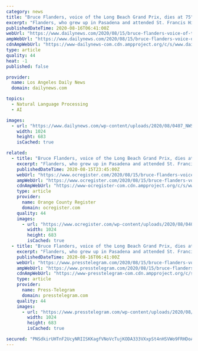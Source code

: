 ```yaml
---
category: news
title: "Bruce Flanders, voice of the Long Beach Grand Prix, dies at 75"
excerpt: "Flanders, who grew up in Pasadena and attended St. Francis High School in La Canada Flintridge, was one of the most familiar voices in the Southern California racing world. He passed away at his"
publishedDateTime: 2020-08-16T06:41:00Z
webUrl: "https://www.dailynews.com/2020/08/15/bruce-flanders-voice-of-the-long-beach-grix-prix-dies-at-74/"
ampWebUrl: "https://www.dailynews.com/2020/08/15/bruce-flanders-voice-of-the-long-beach-grix-prix-dies-at-74/amp/"
cdnAmpWebUrl: "https://www-dailynews-com.cdn.ampproject.org/c/s/www.dailynews.com/2020/08/15/bruce-flanders-voice-of-the-long-beach-grix-prix-dies-at-74/amp/"
type: article
quality: 44
heat: -1
published: false

provider:
  name: Los Angeles Daily News
  domain: dailynews.com

topics:
  - Natural Language Processing
  - AI

images:
  - url: "https://www.dailynews.com/wp-content/uploads/2020/08/0407_NWS_LPT-L-ARCHBOLD-1-1.jpg?w=1024&h=683"
    width: 1024
    height: 683
    isCached: true

related:
  - title: "Bruce Flanders, voice of the Long Beach Grand Prix, dies at 74"
    excerpt: "Flanders, who grew up in Pasadena and attended St. Francis High School in La Canada Flintridge, was one of the most familiar voices in the Southern California racing world. He passed away at his"
    publishedDateTime: 2020-08-15T23:45:00Z
    webUrl: "https://www.ocregister.com/2020/08/15/bruce-flanders-voice-of-the-long-beach-grix-prix-dies-at-74/"
    ampWebUrl: "https://www.ocregister.com/2020/08/15/bruce-flanders-voice-of-the-long-beach-grix-prix-dies-at-74/amp/"
    cdnAmpWebUrl: "https://www-ocregister-com.cdn.ampproject.org/c/s/www.ocregister.com/2020/08/15/bruce-flanders-voice-of-the-long-beach-grix-prix-dies-at-74/amp/"
    type: article
    provider:
      name: Orange County Register
      domain: ocregister.com
    quality: 44
    images:
      - url: "https://www.ocregister.com/wp-content/uploads/2020/08/0407_NWS_LPT-L-ARCHBOLD-1-1.jpg?w=1024&h=683"
        width: 1024
        height: 683
        isCached: true
  - title: "Bruce Flanders, voice of the Long Beach Grand Prix, dies at 74"
    excerpt: "Flanders, who grew up in Pasadena and attended St. Francis High School in La Canada Flintridge, was one of the most familiar voices in the Southern California racing world. He passed away at his"
    publishedDateTime: 2020-08-16T06:41:00Z
    webUrl: "https://www.presstelegram.com/2020/08/15/bruce-flanders-voice-of-the-long-beach-grix-prix-dies-at-74/"
    ampWebUrl: "https://www.presstelegram.com/2020/08/15/bruce-flanders-voice-of-the-long-beach-grix-prix-dies-at-74/amp/"
    cdnAmpWebUrl: "https://www-presstelegram-com.cdn.ampproject.org/c/s/www.presstelegram.com/2020/08/15/bruce-flanders-voice-of-the-long-beach-grix-prix-dies-at-74/amp/"
    type: article
    provider:
      name: Press-Telegram
      domain: presstelegram.com
    quality: 44
    images:
      - url: "https://www.presstelegram.com/wp-content/uploads/2020/08/0407_NWS_LPT-L-ARCHBOLD-1-1.jpg?w=1024&h=683"
        width: 1024
        height: 683
        isCached: true

secured: "PNSdkirUHTnF2UcyNRIISKKagfVNoVcTujKODA333VXxpSt4nHSVWo9FRHDoAfvbBvNR0eOQfw2noLGxO7h4h0eNzUK5lP3OLZ/ETB66qQGFGQoDRoCyUJfIqnpbHWPcPy1BSMTS9xsQFBh7td9M/RCQTEAa/Y17q2xaZaIF3xiaZapPKQmJCPDHl7ZbZwaRAQNtNU0x3Nzp2DwjbraALPlBmWldtfcvd7xJKw83fEdxKI7vMJtdtSHluRuLwc88SIDIKX0KHegPt427SXyEelOC3Vd5tF9lqALKMJHZEBdRQMfNrKad4zRAdVi9sS5GthbLILBVsKsDJvWuU0lFHA==;YYfhTVXEQ8xLlVKDdlA3Sg=="
---
```


